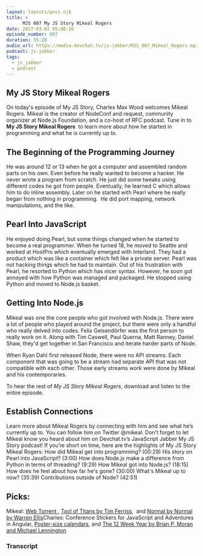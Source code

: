 ```yaml
---
layout: layouts/post.njk
title: >
      MJS 007 My JS Story Mikeal Rogers
date: 2017-03-02 05:00:16
episode_number: 007
duration: 55:28
audio_url: https://media.devchat.tv/js-jabber/MJS_007_Mikeal_Rogers.mp3
podcast: js-jabber
tags: 
  - js_jabber
  - podcast
---
```


## My JS Story&nbsp;Mikeal Rogers
On today's episode of My JS Story, Charles Max Wood welcomes Mikeal Rogers. Mikeal&nbsp;is the creator of NodeConf and request, community organizer at Node.js Foundation, and a co-host of RFC podcast. Tune in&nbsp;to **My JS&nbsp;Story Mikeal Rogers** &nbsp;to learn more about&nbsp;how he started in programming and what he is currently up to.
## The Beginning of the Programming Journey
He was around 12 or 13 when he got a computer and assembled random parts&nbsp;on his own. Even before he really wanted to become a hacker. He never wrote a program from scratch. He just did some tweaks using different codes he got from people. Eventually, he learned C which allows him to do inline assembly. Later on he started with Pearl where he really began from nothing in programming. &nbsp;He did port mapping, network manipulations, and the like.
## Pearl Into JavaScript
He enjoyed doing Pearl, but some things changed when he started to become a real programmer. When he turned 18, he moved to Seattle and worked at HostPro which eventually emerged with Interland.&nbsp;They had a product which was like a container which felt like a private server. Pearl was not hacking things which he had to maintain. Out of his frustration with Pearl, he resorted to Python which has nicer syntax. However, he soon got annoyed with how Python was managed and packaged. He stopped using Python and moved to Node.js basket.
## Getting Into Node.js
Mikeal&nbsp;was one the core people who got involved with Node.js. There were a lot of people who played around the project, but there were only a handful who really delved into codes. Felix Geisendörfer was the first person to really work on it. Along with Tim Caswell, Paul Querna, Matt Ranney, Daniel Shaw, they'd get together in San Francisco and iterate harder parts of Node.

When Ryan Dahl first released Node, there were no API streams. Each component that was going to be a stream had separate API that was not compatible with each other. Those early streams work were done by Mikeal and his contemporaries.

To hear the rest of _My JS Story Mikeal Rogers_, download and listen&nbsp;to the entire episode.
## Establish Connections
Learn more about Mikeal Rogers by connecting with him&nbsp;and see what he’s currently up to. You can follow him on&nbsp;Twitter @mikeal. Don’t forget to let Mikeal&nbsp;know you heard about him on Devchat.tv’s JavaScript Jabber My JS Story podcast! If you’re short on time, here are the highlights of My JS Story Mikeal Rogers: How did Mikeal get into programming? (00:29) His story on Pearl into JavaScript? (3:00) How does&nbsp;Node.js make a difference from Python in terms of threading? (9:29) How Mikeal got into Node.js? (18:15) How does he feel about how far he's gone? (30:00) What's Mikeal up to now? (35:39) Contributions outside of Node? (42:51)
## Picks:
Mikeal: [Web Torrent&nbsp;](https://webtorrent.io/), [Tool of&nbsp;Titans&nbsp;by Tim Ferriss](https://toolsoftitans.com/), &nbsp;and [Normal by&nbsp;Normal by Warren Ellis](https://www.amazon.com/Normal-Novel-Warren-Ellis/dp/0374534977)Charles: Conference Stickers for JavaScript and Adventures in Angular,&nbsp;[Poster-size calendars](http://www.neuyear.net/), and [The 12 Week Year by Brian P. Moran and Michael Lennington](https://www.amazon.com/12-Week-Year-Others-Months/dp/1501277332)

### Transcript


